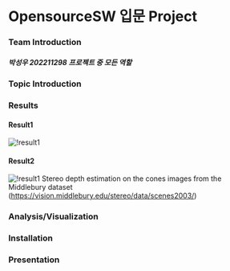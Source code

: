 # OpensourceSW 입문 Project
### Team Introduction
##### 박성우 202211298 프로젝트 중 모든 역할

### Topic Introduction
### Results
#### Result1
![!result1](https://github.com/seongwooPark22/opensw23-SWP/edit/master/readme_img/temp_result1.png)
#### Result2
![!result1](https://github.com/seongwooPark22/opensw23-SWP/edit/master/readme_img/temp_result1.png)
Stereo depth estimation on the cones images from the Middlebury dataset (https://vision.middlebury.edu/stereo/data/scenes2003/)

### Analysis/Visualization

### Installation

### Presentation
